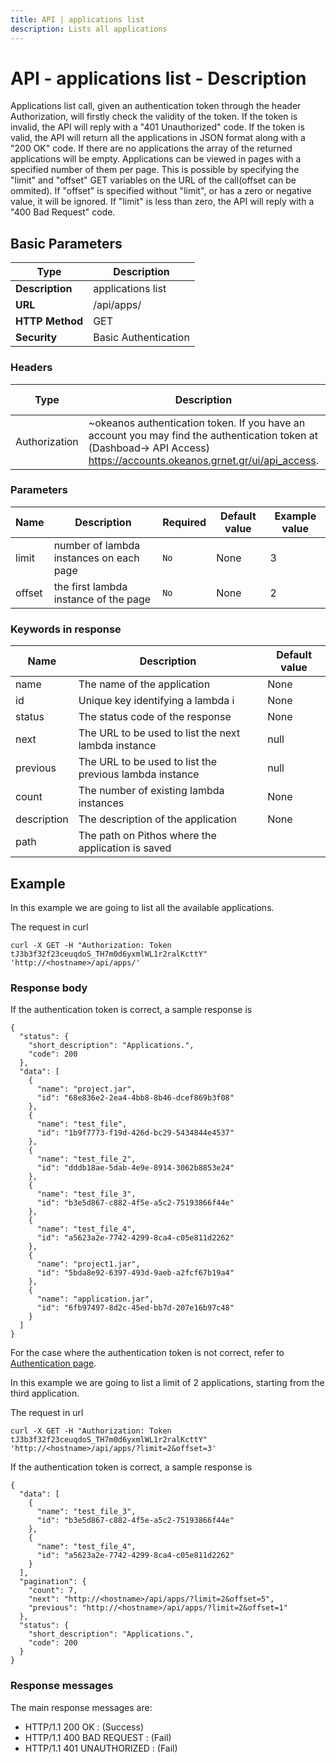 ```yaml
---
title: API | applications list
description: Lists all applications
---
```


# API - applications list - Description

Applications list call, given an authentication token through the header Authorization,
will firstly check the validity of the token. If the token is invalid, the API will reply
with a "401 Unauthorized" code. If the token is valid, the API will return all the applications in JSON format along with a "200 OK" code. If there are no applications the array
of the returned applications will be empty. Applications can be viewed in pages with
a specified number of them per page. This is possible by specifying the "limit" and "offset"
GET variables on the URL of the call(offset can be ommited). If "offset" is specified without
"limit", or has a zero or negative value, it will be ignored. If "limit" is less than zero, the API
will reply with a "400 Bad Request" code.

## Basic Parameters

|Type | Description
------|-------------
**Description** | applications list
**URL**         | /api/apps/
**HTTP Method** | GET
**Security**    | Basic Authentication


### Headers

Type  | Description | Required | Default value | Example value
----------|-------------|----------|---------------|---------------
Authorization | ~okeanos authentication token. If you have an account you may find the authentication token at (Dashboad-> API Access) https://accounts.okeanos.grnet.gr/ui/api_access. | `Yes` | None | Token tJ3b3f32f23ceuqdoS_..


### Parameters

Name   | Description | Required | Default value | Example value
-------|-------------|----------|---------------|---------------
limit  | number of lambda instances on each page | `No` | None | 3
offset   | the first lambda instance of the page | `No` | None | 2


### Keywords in response
Name  | Description | Default value
------|------------|---------------
name  | The name of the application | None
id  | Unique key identifying a lambda i | None
status | The status code of the response | None
next | The URL to be used to list the next lambda instance | null
previous | The URL to be used to list the previous lambda instance | null
count | The number of existing lambda instances | None
description | The description of the application | None
path | The path on Pithos where the application is saved |


## Example

In this example we are going to list all the available applications.

The request in curl

```
curl -X GET -H "Authorization: Token tJ3b3f32f23ceuqdoS_TH7m0d6yxmlWL1r2ralKcttY" 'http://<hostname>/api/apps/'
```


### Response body

If the authentication token is correct, a sample response is


```
{
  "status": {
    "short_description": "Applications.",
    "code": 200
  },
  "data": [
    {
      "name": "project.jar",
      "id": "68e836e2-2ea4-4bb8-8b46-dcef869b3f08"
    },
    {
      "name": "test_file",
      "id": "1b9f7773-f19d-426d-bc29-5434844e4537"
    },
    {
      "name": "test_file_2",
      "id": "dddb18ae-5dab-4e9e-8914-3062b8853e24"
    },
    {
      "name": "test_file_3",
      "id": "b3e5d867-c882-4f5e-a5c2-75193866f44e"
    },
    {
      "name": "test_file_4",
      "id": "a5623a2e-7742-4299-8ca4-c05e811d2262"
    },
    {
      "name": "project1.jar",
      "id": "5bda8e92-6397-493d-9aeb-a2fcf67b19a4"
    },
    {
      "name": "application.jar",
      "id": "6fb97497-8d2c-45ed-bb7d-207e16b97c48"
    }
  ]
}
```

For the case where the authentication token is not correct, refer to [Authentication page](Authentication.md).

In this example we are going to list a limit of 2 applications, starting from the third
application.

The request in url

```
curl -X GET -H "Authorization: Token tJ3b3f32f23ceuqdoS_TH7m0d6yxmlWL1r2ralKcttY" 'http://<hostname>/api/apps/?limit=2&offset=3'
```

If the authentication token is correct, a sample response is

```
{
  "data": [
    {
      "name": "test_file_3",
      "id": "b3e5d867-c882-4f5e-a5c2-75193866f44e"
    },
    {
      "name": "test_file_4",
      "id": "a5623a2e-7742-4299-8ca4-c05e811d2262"
    }
  ],
  "pagination": {
    "count": 7,
    "next": "http://<hostname>/api/apps/?limit=2&offset=5",
    "previous": "http://<hostname>/api/apps/?limit=2&offset=1"
  },
  "status": {
    "short_description": "Applications.",
    "code": 200
  }
}
```


### Response messages

The main response messages are:

- HTTP/1.1 200 OK : (Success)
- HTTP/1.1 400 BAD REQUEST : (Fail)
- HTTP/1.1 401 UNAUTHORIZED : (Fail)
